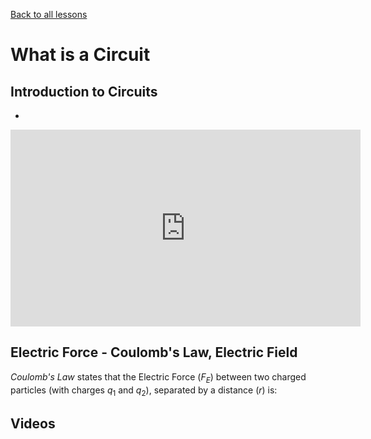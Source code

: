 [Back to all lessons](.)

# What is a Circuit


## Introduction to Circuits

*

<iframe width="560" height="315" src="https://www.youtube.com/embed/HXOok3mfMLM?rel=0&amp;start=43" frameborder="0" allow="autoplay; encrypted-media" allowfullscreen></iframe>


## Electric Force - Coulomb's Law, Electric Field

*Coulomb's Law* states that the Electric Force ($F_E$) between two charged particles (with charges $q_1$ and $q_2$), separated by a distance ($r$) is:




## Videos
